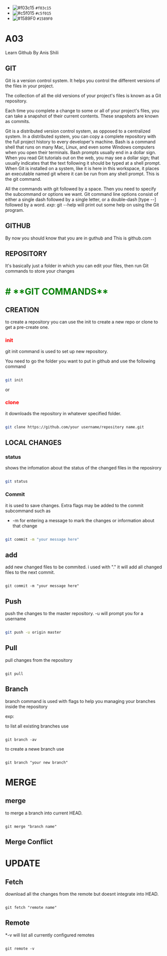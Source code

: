 - ![#f03c15](https://placehold.it/15/f03c15/000000?text=+) `#f03c15`
- ![#c5f015](https://placehold.it/15/c5f015/000000?text=+) `#c5f015`
- ![#1589F0](https://placehold.it/15/1589F0/000000?text=+) `#1589F0`


# A03
Learn Github By Anis Shili

## **GIT**

Git is a version control system. It helps you control the different versions of the files in your project.

The collection of all the old versions of your project's files is known as a Git repository.

Each time you complete a change to some or all of your project's files, you can take a snapshot of their current contents. These snapshots are known as commits.

Git is a distributed version control system, as opposed to a centralized system. In a distributed system, you can copy a complete repository with the full project history to every developer's machine.
Bash is a command shell that runs on many Mac, Linux, and even some Windows computers when you open their terminals.
Bash prompts usually end in a dollar sign. When you read Git tutorials out on the web, you may see a dollar sign; that usually indicates that the text following it should be typed at a shell prompt.
When Git is installed on a system, like it is here in this workspace, it places an executable named git where it can be run from any shell prompt. This is the git command.

All the commands with git followed by a space.
Then you need to specify the subcommand or options we want.
Git command line options consist of either a single dash followed by a single letter, or a double-dash [type --] followed by a word.
*exp*: git --help will print out some help on using the Git program.

## **GITHUB**

By now you should know that you are in guthub and This is github.com

## **REPOSITORY**

It's basically just a folder in which you can edit your files, then run Git commands to store your changes


<h1 style="color:green"> # **GIT COMMANDS** </h1>


## CREATION
to create a repository you can use the init to create a new repo or clone to get a pre-create one.

<h3 style="color:red">init</h3>

git init command is used to set up new repository.

You need to go the folder you want to put in github and use the following command

```bash

git init

```

or

<h3 style="color:red">clone</h3>

it downloads the repository in whatever specified folder.

```bash

git clone https://github.com/your username/repository name.git
```

## LOCAL CHANGES

### status

shows the infomation about the status of the changed files in the reposirory

```bash

git status

```

### Commit

it is used to save changes. Extra flags may be added to the commit subcommand such as

* -m for entering a message to mark the changes or information about that change

```bash

git commit -m "your message here"

```

## add

add new changed files to be commited. i used with "." it will add all changed files to the next commit.

```git

git commit -m "your message here"

```

## Push

push the changes to the master repository. -u will prompt you for a username

```bash

git push -u origin master

```

## Pull

pull changes from the repository

```git

git pull
```



## Branch

branch command is used with flags to help you managing your branches inside the repository

exp:

to list all existing branches use

```git

git branch -av
```

to create a newe branch use

```git

git branch "your new branch"

```

# MERGE

## merge
to merge a branch into current HEAD.

```git

git merge "branch name"

```

## Merge Conflict

# UPDATE

## Fetch

download all the changes from the remote but doesnt integrate into HEAD.

```git

git fetch "remote name"

```

## Remote

*-v will list all currently configured remotes

```git

git remote -v

```
